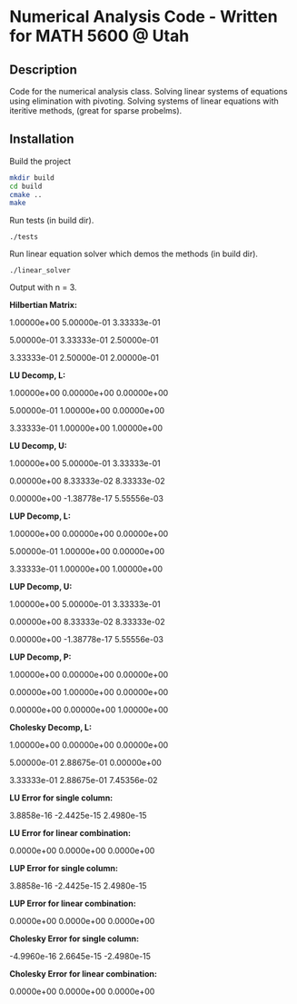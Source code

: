 # Numerical Analysis Code - Written for MATH 5600 @ Utah

## Description

Code for the numerical analysis class. Solving linear systems of equations using elimination with pivoting. Solving systems of linear equations with iteritive methods, (great for sparse probelms).

## Installation

Build the project 

```sh
mkdir build
cd build
cmake ..
make
```

Run tests (in build dir).

```
./tests
```

Run linear equation solver which demos the methods (in build dir).

```
./linear_solver
```

Output with n = 3.

**Hilbertian Matrix:**

1.00000e+00	5.00000e-01	3.33333e-01	

5.00000e-01	3.33333e-01	2.50000e-01	

3.33333e-01	2.50000e-01	2.00000e-01	



**LU Decomp, L:**

1.00000e+00	0.00000e+00	0.00000e+00	

5.00000e-01	1.00000e+00	0.00000e+00	

3.33333e-01	1.00000e+00	1.00000e+00	


**LU Decomp, U:**

1.00000e+00	5.00000e-01	3.33333e-01	

0.00000e+00	8.33333e-02	8.33333e-02	

0.00000e+00	-1.38778e-17	5.55556e-03	


**LUP Decomp, L:**

1.00000e+00	0.00000e+00	0.00000e+00	

5.00000e-01	1.00000e+00	0.00000e+00	

3.33333e-01	1.00000e+00	1.00000e+00	


**LUP Decomp, U:**

1.00000e+00	5.00000e-01	3.33333e-01	

0.00000e+00	8.33333e-02	8.33333e-02	

0.00000e+00	-1.38778e-17	5.55556e-03	


**LUP Decomp, P:**

1.00000e+00	0.00000e+00	0.00000e+00	

0.00000e+00	1.00000e+00	0.00000e+00	

0.00000e+00	0.00000e+00	1.00000e+00	


**Cholesky Decomp, L:**

1.00000e+00	0.00000e+00	0.00000e+00	

5.00000e-01	2.88675e-01	0.00000e+00	

3.33333e-01	2.88675e-01	7.45356e-02	


**LU Error for single column:**

3.8858e-16	-2.4425e-15	2.4980e-15	

**LU Error for linear combination:**

0.0000e+00	0.0000e+00	0.0000e+00	

**LUP Error for single column:**

3.8858e-16	-2.4425e-15	2.4980e-15	

**LUP Error for linear combination:**

0.0000e+00	0.0000e+00	0.0000e+00	

**Cholesky Error for single column:**

-4.9960e-16	2.6645e-15	-2.4980e-15	

**Cholesky Error for linear combination:**

0.0000e+00	0.0000e+00	0.0000e+00	
